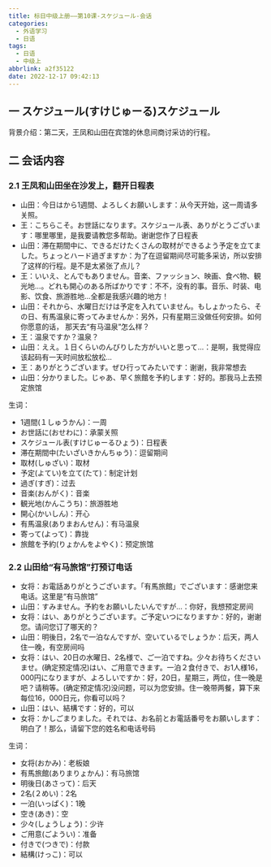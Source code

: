 ```yaml
---
title: 标日中级上册——第10课-スケジュール-会话
categories:
  - 外语学习
  - 日语
tags:
  - 日语
  - 中级上
abbrlink: a2f35122
date: 2022-12-17 09:42:13
---
```

## 一 スケジュール(すけじゅーる)スケジュール

背景介绍：第二天，王凤和山田在宾馆的休息间商讨采访的行程。

<!--more-->

## 二 会话内容

### 2.1 王凤和山田坐在沙发上，翻开日程表

* 山田：今日はから1週間、よろしくお願いします：从今天开始，这一周请多关照。
* 王：こちらこそ。お世話になります。スケジュール表、ありがとうございます：哪里哪里，是我要请教您多帮助。谢谢您作了日程表
* 山田：滞在期間中に、できるだけたくさんの取材ができるよう予定を立てました。ちょっとハード過ぎますか：为了在逗留期间尽可能多采访，所以安排了这样的行程。是不是太紧张了点儿？
* 王：いいえ、とんでもありません。音楽、ファッション、映画、食べ物、観光地…。どれも開心のある所ばかりです：不不，没有的事。音乐、时装、电影、饮食、旅游胜地...全都是我感兴趣的地方！
* 山田：それから、水曜日だけは予定を入れていません。もしょかったら、その日、有馬温泉に寄ってみませんか：另外，只有星期三没做任何安排。如何你愿意的话， 那天去“有马温泉”怎么样？
* 王：温泉ですか？温泉？
* 山田：ええ。１日くらいのんびりした方がいいと思って…：是啊，我觉得应该起码有一天时间放松放松...
* 王：ありがとうございます。ぜひ行ってみたいです：谢谢，我非常想去
* 山田：分かりました。じゃあ、早く旅館を予約します：好的。那我马上去预定旅馆

生词：

* 1週間(１しゅうかん)：一周
* お世話に(おせわに)：承蒙关照
* スケジュール表(すけじゅーるひょう)：日程表
* 滞在期間中(たいざいきかんちゅう)：逗留期间
* 取材(しゅざい)：取材
* 予定(よてい)を立て(たて)：制定计划
* 過ぎ(すぎ)：过去
* 音楽(おんがく)：音楽
* 観光地(かんこうち)：旅游胜地
* 開心(かいしん)：开心
* 有馬温泉(ありまおんせん)：有马温泉
* 寄って(よって)：靠拢
* 旅館を予約(りょかんをよやく)：预定旅馆

### 2.2 山田给“有马旅馆”打预订电话

* 女将：お電話ありがとうございます。「有馬旅館」でございます：感谢您来电话。这里是“有马旅馆”
* 山田：すみません。予約をお願いしたいんですが…：你好，我想预定房间
* 女将：はい、ありがとうございます。ご予定いつになりますか：好的，谢谢您。请问您订了哪天的？
* 山田：明後日，2名で一泊なんですが、空いているでしょうか：后天，两人住一晚，有空房间吗
* 女将：はい、20日の水曜日、2名様で、ご一泊ですね。少々お待ちくださいませ。(确定预定情况)はい、ご用意できます。一泊２食付きで、お1人様16，000円になりますが、よろしいですか：好，20日，星期三，两位，住一晚是吧？请稍等。(确定预定情况)没问题，可以为您安排。住一晚带两餐，算下来每位16，000日元，你看可以吗？
* 山田：はい、結構です：好的，可以
* 女将：かしごまりました。それでは、お名前とお電話番号をお願いします：明白了！那么，请留下您的姓名和电话号码

生词：

* 女将(おかみ)：老板娘
* 有馬旅館(ありまりょかん)：有马旅馆
* 明後日(あさって)：后天
* 2名(２めい)：2名
* 一泊(いっぱく)：1晚
* 空き(あき)：空
* 少々(しょうしょう)：少许
* ご用意(ごようい)：准备
* 付きで(つきで)：付款
* 結構(けっこ)：可以

